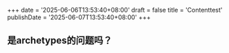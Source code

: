 +++
date = '2025-06-06T13:53:40+08:00'
draft = false
title = 'Contenttest'
publishDate = '2025-06-07T13:53:40+08:00'
+++
## 是archetypes的问题吗？